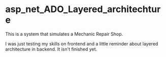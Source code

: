 # asp_net_ADO_Layered_architechture
This is a system that simulates a Mechanic Repair Shop. 

I was just testing my skills on frontend and a little reminder about layered architecture in backend. It isn't finished yet.
